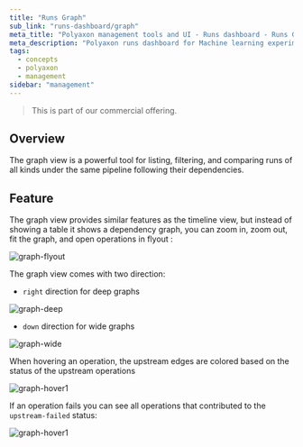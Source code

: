 ```yaml
---
title: "Runs Graph"
sub_link: "runs-dashboard/graph"
meta_title: "Polyaxon management tools and UI - Runs dashboard - Runs Graph"
meta_description: "Polyaxon runs dashboard for Machine learning experiment tracking and visualizations."
tags:
  - concepts
  - polyaxon
  - management
sidebar: "management"
---
```

<blockquote class="commercial">This is part of our commercial offering.</blockquote>

## Overview

The graph view is a powerful tool for listing, filtering, and comparing runs of all kinds under the same pipeline following their dependencies.


## Feature

The graph view provides similar features as the timeline view, but instead of showing a table it shows a dependency graph, you can zoom in, zoom out, fit the graph, and open operations in flyout : 

![graph-flyout](../../../../content/images/dashboard/graph/graph-flyout.png)

The graph view comes with two direction:
 
 * `right` direction for deep graphs 

![graph-deep](../../../../content/images/dashboard/graph/graph-deep.png)

 * `down` direction for wide graphs
 
![graph-wide](../../../../content/images/dashboard/graph/graph-wide.png)

When hovering an operation, the upstream edges are colored based on the status of the upstream operations

![graph-hover1](../../../../content/images/dashboard/graph/graph-hover1.png)

If an operation fails you can see all operations that contributed to the `upstream-failed` status:

![graph-hover1](../../../../content/images/dashboard/graph/graph-hover2.png)
